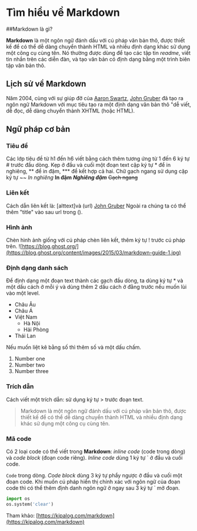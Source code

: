 ﻿# Tìm hiểu về Markdown

##Markdown là gì?

**Markdown**  là một ngôn ngữ đánh dấu với cú pháp văn bản thô, được thiết kế để có thể dễ dàng chuyển thành HTML và nhiều định dạng khác sử dụng một công cụ cùng tên. Nó thường được dùng để tạo các tập tin *readme*, viết tin nhắn trên các diễn đàn, và tạo văn bản có định dạng bằng một trình biên tập văn bản thô.

## Lịch sử về Markdown
Năm 2004, cùng với sự giúp đỡ của [Aaron Swartz](https://en.wikipedia.org/wiki/Aaron_Swartz), [John Gruber](https://en.wikipedia.org/wiki/John_Gruber) đã tạo ra ngôn ngữ Markdown với mục tiêu tạo ra một định dạng văn bản thô "dễ viết, dễ đọc, dễ dàng chuyển thành XHTML (hoặc HTML).
## Ngữ pháp cơ bản
### Tiêu đề
Các lớp tiêu đề từ h1 đến h6 viết bằng cách thêm tương ứng từ 1 đến 6 ký tự # trước đầu dòng.
Kẹp ở đầu và cuối một đoạn text cặp ký tự  * để in nghiêng, ** để in đậm, *** để kết hợp cả hai. Chữ gạch ngang sử dụng cặp ký tự ~~
*In nghiêng*
**In đậm**
***Nghiêng đậm***
~~Gạch ngang~~
### Liên kết
Cách dẫn liên kết là: [alttext]và (url)
[John Gruber](https://en.wikipedia.org/wiki/John_Gruber)
Ngoài ra chúng ta có thể thêm "title" vào sau url trong ().
### Hình ảnh
Chèn hình ảnh giống với cú pháp chèn liên kết, thêm ký tự ! trước cú pháp trên.
![https://blog.ghost.org/](https://blog.ghost.org/content/images/2015/03/markdown-guide-1.jpg)
### Định dạng danh sách
Để định dạng một đoạn text thành các gạch đầu dòng, ta dùng ký tự * và một dấu cách ở mỗi ý và dùng thêm 2 dấu cách ở đằng trước nếu muốn lùi vào một level.
* Châu Âu
* Châu Á
 * Việt Nam
     * Hà Nội
     * Hải Phòng
 * Thái Lan
 
Nếu muốn liệt kê bằng số thì thêm số và một dấu chấm.
1. Number one
2. Number two
3. Number three

### Trích dẫn
Cách viết một trích dẫn: sử dụng ký tự > trước đoạn text.
> Markdown là một ngôn ngữ đánh dấu với cú pháp văn bản thô, được thiết kế để có thể dễ dàng chuyển thành HTML và nhiều định dạng khác sử dụng một công cụ cùng tên.

### Mã code
Có 2 loại code có thể viết trong **Markdown**: *inline code* (code trong dòng) và *code block* (đoạn code riêng).
*Inline code* dùng 1 ký tự ` ở đầu và cuối code.

`Code` trong dòng.
*Code block* dùng 3 ký tự phẩy ngược ở đầu và cuối một đoạn code. Khi muốn cú pháp  hiển thị chính xác với ngôn ngữ của đoạn code thì có thể thêm định danh ngôn ngữ ở ngay sau 3 ký tự ` mở đoạn.

```python
import os
os.system('clear')
```
Tham khảo: [https://kipalog.com/markdown](https://kipalog.com/markdown)
